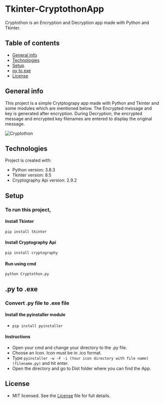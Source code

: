 # Tkinter-CryptothonApp
Cryptothon is an Encryption and Decryption app made with Python and Tkinter.

## Table of contents
* [General info](#general-info)
* [Technologies](#technologies)
* [Setup](#setup)
* [py to exe](#py-to-exe)
* [License](#license)

## General info
This project is a simple Crytptograpy app made with Python and Tkinter and some modules which are mentioned below. The Encrypted message and key is generated after encryption. During Decryption, the encrypted message and encrypted key filenames are entered to display the original message.

![Cryptothon](https://user-images.githubusercontent.com/67178624/86348444-4dc65980-bc7d-11ea-99a3-f8712c81ae2f.png)
	
## Technologies
Project is created with:
* Python version: 3.8.3
* Tkinter version: 8.5
* Cryptography Api version: 2.9.2
	
## Setup
### To run this project,
#### Install Tkinter
```
pip install tkinter
```
#### Install Cryptography Api
```
pip install cryptography
```
#### Run using cmd
```
python Cryptothon.py
```

## .py to .exe
### Convert .py file to .exe file
#### Install the pyinstaller module
* ```pip install pyinstaller```
#### Instructions
* Open your cmd and change your directory to the .py file.
* Choose an Icon. Icon must be in .ico format.
* Type ```pyinstaller -w -F -i (Your icon directory with file name) (filename.py)``` and hit enter.
* Open the directory and go to Dist folder where you can find the App.

## License
* MIT licensed. See the [License](LICENSE) file for full details. 

